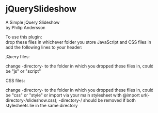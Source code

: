 # jQuerySlideshow
A Simple jQuery Slideshow  
by Philip Andersson

To use this plugin:  
drop these files in whichever folder you store JavaScript and CSS files in  
add the following lines to your header:  

jQuery files:  
  <script src="-directory-/jquery.js"></script>  
  <script src="-directory-/slideshow.js"></script>  
change -directory- to the folder in which you dropped these files in, could be "js" or "script"  

CSS files:  
  <link rel="stylesheet" type="text/css" href="-directory-/slideshow.css">  
change -directory- to  the folder in which you dropped these files in, could be "css" or "style"  
or  
  import via your main stylesheet with @import url(-directory-/slideshow.css);  
-directory-/ should be removed if both stylesheets lie in the same directory  
